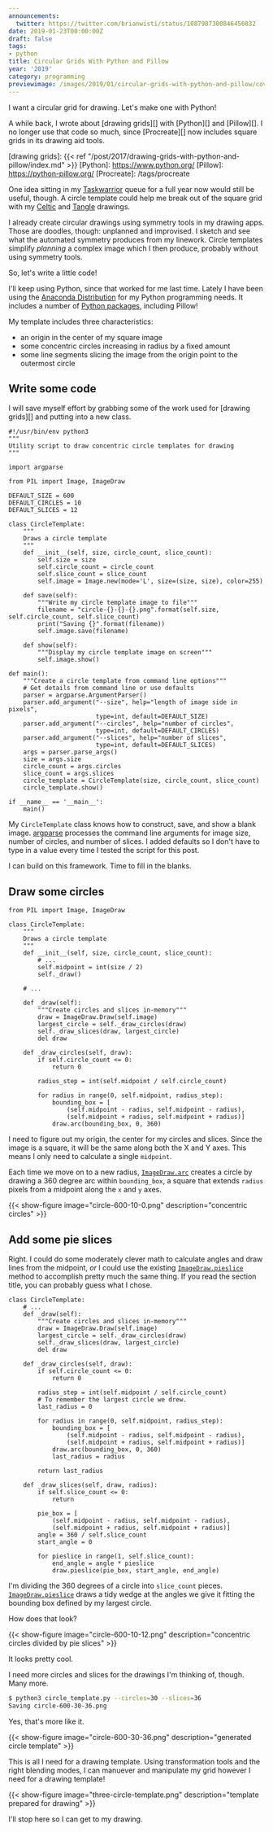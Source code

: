 ```yaml
---
announcements:
  twitter: https://twitter.com/brianwisti/status/1087987300846456832
date: 2019-01-23T00:00:00Z
draft: false
tags:
- python
title: Circular Grids With Python and Pillow
year: '2019'
category: programming
previewimage: /images/2019/01/circular-grids-with-python-and-pillow/cover.png
---
```


I want a circular grid for drawing. Let's make one with Python!
<!-- TEASER_END -->

A while back, I wrote about [drawing grids][] with [Python][] and [Pillow][]. I no longer use that code so
much, since [Procreate][] now includes square grids in its drawing aid tools.

[drawing grids]: {{< ref "/post/2017/drawing-grids-with-python-and-pillow/index.md" >}}
[Python]: https://www.python.org/
[Pillow]: https://python-pillow.org/
[Procreate]: /tags/procreate

One idea sitting in my [Taskwarrior][] queue for a full year now would still be useful, though. A circle
template could help me break out of the square grid with my [Celtic][] and [Tangle][] drawings.

[Taskwarrior]: /tags/taskwarrior
[Celtic]: /tags/celtic
[Tangle]: /tags/zentangle

I already create circular drawings using symmetry tools in my drawing apps. Those are doodles, though: unplanned and
improvised. I sketch and see what the automated symmetry produces from my linework. Circle templates simplify
*planning* a complex image which I then produce, probably without using symmetry tools.

So, let's write a little code!

I'll keep using Python, since that worked for me last time. Lately I have been using the [Anaconda
Distribution][] for my Python programming needs. It includes a number of [Python packages][], including Pillow!

[Anaconda Distribution]: https://www.anaconda.com/download/
[Python packages]: https://docs.anaconda.com/anaconda/packages/py3.7_linux-64/

My template includes three characteristics:

* an origin in the center of my square image
* some concentric circles increasing in radius by a fixed amount
* some line segments slicing the image from the origin point to the outermost circle

## Write some code

I will save myself effort by grabbing some of the work used for [drawing grids][] and putting into a new
class.

```python3
#!/usr/bin/env python3
"""
Utility script to draw concentric circle templates for drawing
"""

import argparse

from PIL import Image, ImageDraw

DEFAULT_SIZE = 600
DEFAULT_CIRCLES = 10
DEFAULT_SLICES = 12

class CircleTemplate:
    """
    Draws a circle template
    """
    def __init__(self, size, circle_count, slice_count):
        self.size = size
        self.circle_count = circle_count
        self.slice_count = slice_count
        self.image = Image.new(mode='L', size=(size, size), color=255)

    def save(self):
        """Write my circle template image to file"""
        filename = "circle-{}-{}-{}.png".format(self.size, self.circle_count, self.slice_count)
        print("Saving {}".format(filename))
        self.image.save(filename)

    def show(self):
        """Display my circle template image on screen"""
        self.image.show()

def main():
    """Create a circle template from command line options"""
    # Get details from command line or use defaults
    parser = argparse.ArgumentParser()
    parser.add_argument("--size", help="length of image side in pixels",
                        type=int, default=DEFAULT_SIZE)
    parser.add_argument("--circles", help="number of circles",
                        type=int, default=DEFAULT_CIRCLES)
    parser.add_argument("--slices", help="number of slices",
                        type=int, default=DEFAULT_SLICES)
    args = parser.parse_args()
    size = args.size
    circle_count = args.circles
    slice_count = args.slices
    circle_template = CircleTemplate(size, circle_count, slice_count)
    circle_template.show()

if __name__ == '__main__':
    main()
```

My `CircleTemplate` class knows how to construct, save, and show a blank image.  [argparse][] processes
the command line arguments for image size, number of circles, and number of slices. I added defaults so I
don't have to type in a value every time I tested the script for this post.

[argparse]: https://docs.python.org/3/library/argparse.html

I can build on this framework. Time to fill in the blanks.

## Draw some circles

```python3
from PIL import Image, ImageDraw

class CircleTemplate:
    """
    Draws a circle template
    """
    def __init__(self, size, circle_count, slice_count):
        # ...
        self.midpoint = int(size / 2)
        self._draw()

    # ...

    def _draw(self):
        """Create circles and slices in-memory"""
        draw = ImageDraw.Draw(self.image)
        largest_circle = self._draw_circles(draw)
        self._draw_slices(draw, largest_circle)
        del draw

    def _draw_circles(self, draw):
        if self.circle_count <= 0:
            return 0

        radius_step = int(self.midpoint / self.circle_count)

        for radius in range(0, self.midpoint, radius_step):
            bounding_box = [
                (self.midpoint - radius, self.midpoint - radius),
                (self.midpoint + radius, self.midpoint + radius)]
            draw.arc(bounding_box, 0, 360)
```

I need to figure out my origin, the center for my circles and slices. Since the image is a square, it will be
the same along both the X and Y axes. This means I only need to calculate a single `midpoint`.

Each time we move on to a new radius, [`ImageDraw.arc`][] creates a circle by drawing a 360 degree arc within `bounding_box`,
a square that extends `radius` pixels from a midpoint along the `x` and `y` axes.

[`ImageDraw.arc`]: https://pillow.readthedocs.io/en/stable/reference/ImageDraw.html#PIL.ImageDraw.PIL.ImageDraw.ImageDraw.arc

{{< show-figure
    image="circle-600-10-0.png"
    description="concentric circles" >}}

## Add some pie slices

Right. I could do some moderately clever math to calculate angles and draw lines from the midpoint, *or* I
could use the existing [`ImageDraw.pieslice`][] method to accomplish pretty much the same thing. If you read
the section title, you can probably guess what I chose.

[`ImageDraw.pieslice`]: https://pillow.readthedocs.io/en/stable/reference/ImageDraw.html#PIL.ImageDraw.PIL.ImageDraw.ImageDraw.pieslice

```python3
class CircleTemplate:
    # ...
    def _draw(self):
        """Create circles and slices in-memory"""
        draw = ImageDraw.Draw(self.image)
        largest_circle = self._draw_circles(draw)
        self._draw_slices(draw, largest_circle)
        del draw

    def _draw_circles(self, draw):
        if self.circle_count <= 0:
            return 0

        radius_step = int(self.midpoint / self.circle_count)
        # To remember the largest circle we drew.
        last_radius = 0

        for radius in range(0, self.midpoint, radius_step):
            bounding_box = [
                (self.midpoint - radius, self.midpoint - radius),
                (self.midpoint + radius, self.midpoint + radius)]
            draw.arc(bounding_box, 0, 360)
            last_radius = radius

        return last_radius

    def _draw_slices(self, draw, radius):
        if self.slice_count <= 0:
            return

        pie_box = [
            (self.midpoint - radius, self.midpoint - radius),
            (self.midpoint + radius, self.midpoint + radius)]
        angle = 360 / self.slice_count
        start_angle = 0

        for pieslice in range(1, self.slice_count):
            end_angle = angle * pieslice
            draw.pieslice(pie_box, start_angle, end_angle)
```

I'm dividing the 360 degrees of a circle into `slice_count` pieces. [`ImageDraw.pieslice`][] draws a tidy
wedge at the angles we give it fitting the bounding box defined by my largest circle.

How does that look?

{{< show-figure
    image="circle-600-10-12.png"
    description="concentric circles divided by pie slices" >}}

It looks pretty cool.

I need more circles and slices for the drawings I'm thinking of, though. Many more.

```bash
$ python3 circle_template.py --circles=30 --slices=36
Saving circle-600-30-36.png
```
Yes, that's more like it.

{{< show-figure
    image="circle-600-30-36.png"
    description="generated circle template" >}}

This is all I need for a drawing template. Using transformation tools and the right blending modes, I can
manuever and manipulate my grid however I need for a drawing template!

{{< show-figure
    image="three-circle-template.png"
    description="template prepared for drawing" >}}

I'll stop here so I can get to my drawing.

